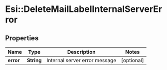# Esi::DeleteMailLabelInternalServerError

## Properties
Name | Type | Description | Notes
------------ | ------------- | ------------- | -------------
**error** | **String** | Internal server error message | [optional] 


